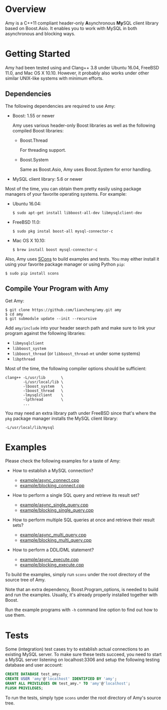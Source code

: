 # Overview

Amy is a C++11 compliant header-only **A**synchronous **My**SQL client library based on Boost.Asio. It enables you to work with MySQL in both asynchronous and blocking ways.

# Getting Started

Amy had been tested using and Clang++ 3.8 under Ubuntu 16.04, FreeBSD 11.0, and Mac OS X 10.10. However, it probably also works under other similar UNIX-like systems with minimum efforts.

## Dependencies

The following dependencies are required to use Amy:

- Boost: 1.55 or newer

  Amy uses various header-only Boost libraries as well as the following compiled Boost libraries:

  - Boost.Thread

    For threading support.

  - Boost.System

    Same as Boost.Asio, Amy uses Boost.System for error handling.

- MySQL client library: 5.6 or newer

Most of the time, you can obtain them pretty easily using package managers of your favorite operating systems. For example:

- Ubuntu 16.04:

  ```
  $ sudo apt-get install libboost-all-dev libmysqlclient-dev
  ```

- FreeBSD 11.0:

  ```
  $ sudo pkg instal boost-all mysql-connector-c
  ```

- Mac OS X 10.10:

  ```
  $ brew install boost mysql-connector-c
  ```

Also, Amy uses [SCons](http://scons.org/) to build examples and tests. You may either install it using your favorite package manager or using Python `pip`:

```
$ sudo pip install scons
```

## Compile Your Program with Amy

Get Amy:

```
$ git clone https://github.com/liancheng/amy.git amy
$ cd amy
$ git submodule update --init --recursive
```

Add `amy/include` into your header search path and make sure to link your program against the following libraries:

- `libmysqlclient`
- `libboost_system`
- `libboost_thread` (or `libboost_thread-mt` under some systems)
- `libpthread`

Most of the time, the following compiler options should be sufficient:

```
clang++ -L/usr/lib       \
        -L/usr/local/lib \
        -lboost_system   \
        -lboost_thread   \
        -lmysqlclient    \
        -lpthread        \
        ...
```

You may need an extra library path under FreeBSD since that's where the `pkg` package manager installs the MySQL client library:

```
-L/usr/local/lib/mysql
```

# Examples

Please check the following examples for a taste of Amy:

- How to establish a MySQL connection?

  - [example/async_connect.cpp](example/async_connect.cpp)
  - [example/blocking_connect.cpp](example/blocking_connect.cpp)

- How to perform a single SQL query and retrieve its result set?

  - [example/async_single_query.cpp](example/async_single_query.cpp)
  - [example/blocking_single_query.cpp](example/blocking_single_query.cpp)

- How to perform multiple SQL queries at once and retrieve their result sets?

  - [example/async_multi_query.cpp](example/async_multi_query.cpp)
  - [example/blocking_multi_query.cpp](example/blocking_multi_query.cpp)

- How to perform a DDL/DML statement?

  - [example/async_execute.cpp](example/async_execute.cpp)
  - [example/blocking_execute.cpp](example/blocking_execute.cpp)

To build the examples, simply run `scons` under the root directory of the source tree of Amy.

Note that an extra dependency, Boost.Program_options, is needed to build and run the examples. Usually, it's already properly installed together with Boost.

Run the example programs with `-h` command line option to find out how to use them.

# Tests

Some (integration) test cases try to establish actual connections to an existing MySQL server. To make sure these tests succeed, you need to start a MySQL server listening on localhost:3306 and setup the following testing database and user account:

```sql
CREATE DATABASE test_amy;
CREATE USER 'amy'@'localhost' IDENTIFIED BY 'amy';
GRANT ALL PRIVILEGES ON test_amy.* TO 'amy'@'localhost';
FLUSH PRIVILEGES;
```

To run the tests, simply type `scons` under the root directory of Amy's source tree.
